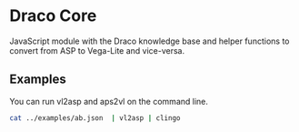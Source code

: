 # Draco Core

JavaScript module with the Draco knowledge base and helper functions to convert from ASP to Vega-Lite and vice-versa.

## Examples

You can run vl2asp and aps2vl on the command line.

```sh
cat ../examples/ab.json  | vl2asp | clingo
```
